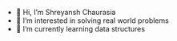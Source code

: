 - 👋 Hi, I’m Shreyansh Chaurasia
- 👀 I’m interested in solving real world problems
- 🌱 I’m currently learning data structures


<!---
cshrey0123/cshrey0123 is a ✨ special ✨ repository because its `README.md` (this file) appears on your GitHub profile.
You can click the Preview link to take a look at your changes.
--->
